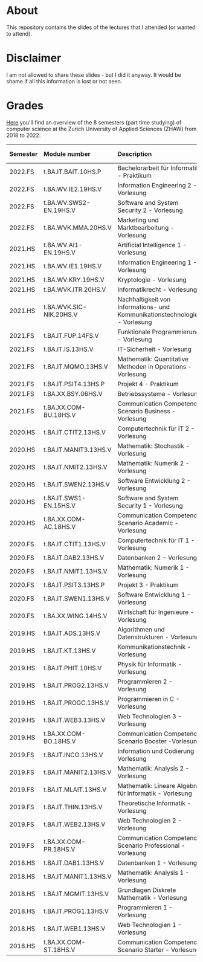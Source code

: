 # About

This repository contains the slides of the lectures that I attended (or wanted to attend).

# Disclaimer

I am not allowed to share these slides - but I did it anyway.
It would be shame if all this information is lost or not seen.

# Grades

[Here](https://github.com/yanicksenn/lectures/files/9040185/Modultafel_IT_TZ_HS18_mit_Anrechnung.pdf) you'll find an overview of the 8 semesters (part time studying) of computer science at the Zurich University of Applied Sciences (ZHAW) from 2018 to 2022.

**Semester**|**Module number**|**Description**|**Grade**|**Module group**
:------|:------|:------|:------|:------
2022.FS|t.BA.IT.BAIT.10HS.P|Bachelorarbeit für Informatik - Praktikum|5.5|BA
2022.FS|t.BA.WV.IE2.19HS.V|Information Engineering 2 - Vorlesung|5|IT5
2022.FS|t.BA.WV.SWS2-EN.19HS.V|Software and System Security 2 - Vorlesung|3.5|IT5
2022.FS|t.BA.WVK.MMA.20HS.V|Marketing und Marktbearbeitung - Vorlesung|4.5|IT4
2021.HS|t.BA.WV.AI1-EN.19HS.V|Artificial Intelligence 1 - Vorlesung|4.5|IT5
2021.HS|t.BA.WV.IE1.19HS.V|Information Engineering 1 - Vorlesung|4|IT5
2021.HS|t.BA.WV.KRY.19HS.V|Kryptologie - Vorlesung|3.5|IT5
2021.HS|t.BA.WVK.ITR.20HS.V|Informatikrecht - Vorlesung|4.5|IT4
2021.HS|t.BA.WVK.SIC-NIK.20HS.V|Nachhaltigkeit von Informations- und Kommunikationstechnologien - Vorlesung|4.5|IT4
2021.FS|t.BA.IT.FUP.14FS.V|Funktionale Programmierung - Vorlesung|6|IT5
2021.FS|t.BA.IT.IS.13HS.V|IT-Sicherheit - Vorlesung|4|IT3
2021.FS|t.BA.IT.MQMO.13HS.V|Mathematik: Quantitative Methoden in Operations - Vorlesung|4|IT3
2021.FS|t.BA.IT.PSIT4.13HS.P|Projekt 4 - Praktikum|5.5|IT2
2021.FS|t.BA.XX.BSY.06HS.V|Betriebssysteme - Vorlesung|4|IT3
2021.FS|t.BA.XX.COM-BU.18HS.V|Communication Competence Scenario Business - Vorlesung|5|IT2
2020.HS|t.BA.IT.CTIT2.13HS.V|Computertechnik für IT 2 - Vorlesung|5|IT3
2020.HS|t.BA.IT.MANIT3.13HS.V|Mathematik: Stochastik - Vorlesung|3.5|IT3
2020.HS|t.BA.IT.NMIT2.13HS.V|Mathematik: Numerik 2 - Vorlesung|3.5|IT3
2020.HS|t.BA.IT.SWEN2.13HS.V|Software Entwicklung 2 - Vorlesung|4.5|IT3
2020.HS|t.BA.IT.SWS1-EN.15HS.V|Software and System Security 1 - Vorlesung|4|IT5
2020.HS|t.BA.XX.COM-AC.18HS.V|Communication Competence Scenario Academic - Vorlesung|5.5|IT2
2020.FS|t.BA.IT.CTIT1.13HS.V|Computertechnik für IT 1 - Vorlesung|6|IT3
2020.FS|t.BA.IT.DAB2.13HS.V|Datenbanken 2 - Vorlesung|4|IT3
2020.FS|t.BA.IT.NMIT1.13HS.V|Mathematik: Numerik 1 - Vorlesung|5|IT3
2020.FS|t.BA.IT.PSIT3.13HS.P|Projekt 3 - Praktikum|5|IT2
2020.FS|t.BA.IT.SWEN1.13HS.V|Software Entwicklung 1 - Vorlesung|4.5|IT3
2020.FS|t.BA.XX.WING.14HS.V|Wirtschaft für Ingenieure - Vorlesung|4.5|IT2
2019.HS|t.BA.IT.ADS.13HS.V|Algorithmen und Datenstrukturen - Vorlesung|5.5|IT1
2019.HS|t.BA.IT.KT.13HS.V|Kommunikationstechnik - Vorlesung|4|IT1
2019.HS|t.BA.IT.PHIT.10HS.V|Physik für Informatik - Vorlesung|4|IT3
2019.HS|t.BA.IT.PROG2.13HS.V|Programmieren 2 - Vorlesung|5|IT1
2019.HS|t.BA.IT.PROGC.13HS.V|Programmieren in C - Vorlesung|5|IT1
2019.HS|t.BA.IT.WEB3.13HS.V|Web Technologien 3 - Vorlesung|4.5|IT3
2019.HS|t.BA.XX.COM-BO.18HS.V|Communication Competence Scenario Booster -Vorlesung|4.5|IT1
2019.FS|t.BA.IT.INCO.13HS.V|Information und Codierung - Vorlesung|4|IT1
2019.FS|t.BA.IT.MANIT2.13HS.V|Mathematik: Analysis 2 - Vorlesung|4.5|IT1
2019.FS|t.BA.IT.MLAIT.13HS.V|Mathematik: Lineare Algebra für Informatik - Vorlesung|5.5|IT1
2019.FS|t.BA.IT.THIN.13HS.V|Theoretische Informatik - Vorlesung|5.5|IT1
2019.FS|t.BA.IT.WEB2.13HS.V|Web Technologien 2 - Vorlesung|5|IT1
2019.FS|t.BA.XX.COM-PR.18HS.V|Communication Competence Scenario Professional - Vorlesung|5|IT1
2018.HS|t.BA.IT.DAB1.13HS.V|Datenbanken 1 - Vorlesung|5|IT1
2018.HS|t.BA.IT.MANIT1.13HS.V|Mathematik: Analysis 1 - Vorlesung|5.5|IT1
2018.HS|t.BA.IT.MGMIT.13HS.V|Grundlagen Diskrete Mathematik - Vorlesung|5|IT1
2018.HS|t.BA.IT.PROG1.13HS.V|Programmieren 1 - Vorlesung|5.5|IT1
2018.HS|t.BA.IT.WEB1.13HS.V|Web Technologien 1 - Vorlesung|4|IT1
2018.HS|t.BA.XX.COM-ST.18HS.V|Communication Competence Scenario Starter - Vorlesung|5.5|IT1

